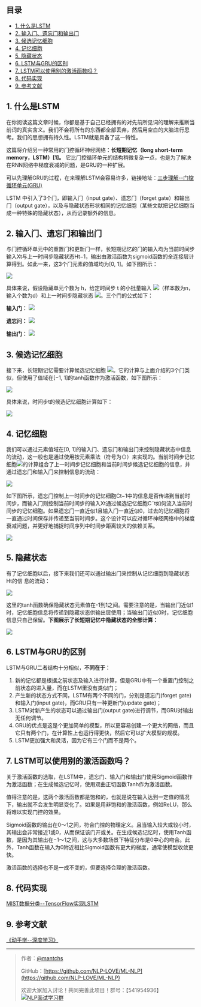## 目录
- [1. 什么是LSTM](#1-什么是lstm)
- [2. 输⼊⻔、遗忘⻔和输出⻔](#2-输遗忘和输出)
- [3. 候选记忆细胞](#3-候选记忆细胞)
- [4. 记忆细胞](#4-记忆细胞)
- [5. 隐藏状态](#5-隐藏状态)
- [6. LSTM与GRU的区别](#6-lstm与gru的区别)
- [7. LSTM可以使用别的激活函数吗？](#7-lstm可以使用别的激活函数吗)
- [8. 代码实现](https://github.com/NLP-LOVE/ML-NLP/blob/master/Deep%20Learning/12.2%20LSTM/LSTM.ipynb)
- [9. 参考文献](#9-参考文献)

## 1. 什么是LSTM

在你阅读这篇文章时候，你都是基于自己已经拥有的对先前所见词的理解来推断当前词的真实含义。我们不会将所有的东西都全部丢弃，然后用空白的大脑进行思考。我们的思想拥有持久性。LSTM就是具备了这一特性。

这篇将介绍另⼀种常⽤的⻔控循环神经⽹络：**⻓短期记忆（long short-term memory，LSTM）[1]。** 它⽐⻔控循环单元的结构稍微复杂⼀点，也是为了解决在RNN网络中梯度衰减的问题，是GRU的一种扩展。

可以先理解GRU的过程，在来理解LSTM会容易许多，链接地址：[三步理解--门控循环单元(GRU)](https://blog.csdn.net/weixin_41510260/article/details/99679481)

LSTM 中引⼊了3个⻔，即输⼊⻔（input gate）、遗忘⻔（forget gate）和输出⻔（output gate），以及与隐藏状态形状相同的记忆细胞（某些⽂献把记忆细胞当成⼀种特殊的隐藏状态），从而记录额外的信息。

## 2. 输⼊⻔、遗忘⻔和输出⻔

与⻔控循环单元中的重置⻔和更新⻔⼀样，⻓短期记忆的⻔的输⼊均为当前时间步输⼊Xt与上⼀时间步隐藏状态Ht−1，输出由激活函数为sigmoid函数的全连接层计算得到。如此⼀来，这3个⻔元素的值域均为[0, 1]。如下图所示：

![](https://gitee.com/kkweishe/images/raw/master/ML/2019-8-17_16-1-43.png)

具体来说，假设隐藏单元个数为 h，给定时间步 t 的小批量输⼊ ![](https://latex.codecogs.com/gif.latex?X_t\in_{}\mathbb{R}^{n*d})（样本数为n，输⼊个数为d）和上⼀时间步隐藏状态 ![](https://latex.codecogs.com/gif.latex?H_{t-1}\in_{}\mathbb{R}^{n*h})。三个门的公式如下：

**输入门：** ![](https://latex.codecogs.com/gif.latex?I_t=\sigma(X_tW_{xi}+H_{t-1}W_{hi}+b_i))

**遗忘问：** ![](https://latex.codecogs.com/gif.latex?F_t=\sigma(X_tW_{xf}+H_{t-1}W_{hf}+b_f))

**输出门：** ![](https://latex.codecogs.com/gif.latex?O_t=\sigma(X_tW_{xo}+H_{t-1}W_{ho}+b_o))

## 3. 候选记忆细胞

接下来，⻓短期记忆需要计算候选记忆细胞 ![](https://latex.codecogs.com/gif.latex?\tilde{C}_t)。它的计算与上⾯介绍的3个⻔类似，但使⽤了值域在[−1, 1]的tanh函数作为激活函数，如下图所示：

![](https://gitee.com/kkweishe/images/raw/master/ML/2019-8-17_16-24-39.png)

具体来说，时间步t的候选记忆细胞计算如下：

![](https://latex.codecogs.com/gif.latex?\tilde{C}_t=tanh(X_tWxc+H_{t-1}W_{hc}+b_c))

## 4. 记忆细胞

我们可以通过元素值域在[0, 1]的输⼊⻔、遗忘⻔和输出⻔来控制隐藏状态中信息的流动，这⼀般也是通过使⽤按元素乘法（符号为⊙）来实现的。当前时间步记忆细胞![](https://latex.codecogs.com/gif.latex?H_{t}\in_{}\mathbb{R}^{n*h})的计算组合了上⼀时间步记忆细胞和当前时间步候选记忆细胞的信息，并通过遗忘⻔和输⼊⻔来控制信息的流动：

![](https://latex.codecogs.com/gif.latex?C_t=F_t⊙C_{t-1}+I_t⊙\tilde{C}_t)

如下图所⽰，遗忘⻔控制上⼀时间步的记忆细胞Ct−1中的信息是否传递到当前时间步，而输⼊⻔则控制当前时间步的输⼊Xt通过候选记忆细胞C˜t如何流⼊当前时间步的记忆细胞。如果遗忘⻔⼀直近似1且输⼊⻔⼀直近似0，过去的记忆细胞将⼀直通过时间保存并传递⾄当前时间步。这个设计可以应对循环神经⽹络中的梯度衰减问题，并更好地捕捉时间序列中时间步距离较⼤的依赖关系。

![](https://gitee.com/kkweishe/images/raw/master/ML/2019-8-17_16-32-50.png)

## 5. 隐藏状态

有了记忆细胞以后，接下来我们还可以通过输出⻔来控制从记忆细胞到隐藏状态Ht的信
息的流动：

![](https://latex.codecogs.com/gif.latex?H_t=O_t⊙tanh(C_t))

这⾥的tanh函数确保隐藏状态元素值在-1到1之间。需要注意的是，当输出⻔近似1时，记忆细胞信息将传递到隐藏状态供输出层使⽤；当输出⻔近似0时，记忆细胞信息只⾃⼰保留。**下图展⽰了⻓短期记忆中隐藏状态的全部计算：**

![](https://gitee.com/kkweishe/images/raw/master/ML/2019-8-17_16-37-3.png)

## 6. LSTM与GRU的区别

LSTM与GRU二者结构十分相似，**不同在于**：

1. 新的记忆都是根据之前状态及输入进行计算，但是GRU中有一个重置门控制之前状态的进入量，而在LSTM里没有类似门；
2. 产生新的状态方式不同，LSTM有两个不同的门，分别是遗忘门(forget gate)和输入门(input gate)，而GRU只有一种更新门(update gate)；
3. LSTM对新产生的状态可以通过输出门(output gate)进行调节，而GRU对输出无任何调节。
4. GRU的优点是这是个更加简单的模型，所以更容易创建一个更大的网络，而且它只有两个门，在计算性上也运行得更快，然后它可以扩大模型的规模。 
5. LSTM更加强大和灵活，因为它有三个门而不是两个。

## 7. LSTM可以使用别的激活函数吗？

关于激活函数的选取，在LSTM中，遗忘门、输入门和输出门使用Sigmoid函数作为激活函数；在生成候选记忆时，使用双曲正切函数Tanh作为激活函数。

值得注意的是，这两个激活函数都是饱和的，也就是说在输入达到一定值的情况下，输出就不会发生明显变化了。如果是用非饱和的激活函数，例如ReLU，那么将难以实现门控的效果。

 Sigmoid函数的输出在0～1之间，符合门控的物理定义。且当输入较大或较小时，其输出会非常接近1或0，从而保证该门开或关。在生成候选记忆时，使用Tanh函数，是因为其输出在−1～1之间，这与大多数场景下特征分布是0中心的吻合。此外，Tanh函数在输入为0附近相比Sigmoid函数有更大的梯度，通常使模型收敛更快。

激活函数的选择也不是一成不变的，但要选择合理的激活函数。

## 8. 代码实现

[MIST数据分类--TensorFlow实现LSTM](https://github.com/NLP-LOVE/ML-NLP/blob/master/Deep%20Learning/12.2%20LSTM/LSTM.ipynb)

## 9. 参考文献

[《动手学--深度学习》](http://zh.gluon.ai)

------

> 作者：[@mantchs](https://github.com/NLP-LOVE/ML-NLP)
>
> GitHub：[https://github.com/NLP-LOVE/ML-NLP](https://github.com/NLP-LOVE/ML-NLP)
>
> 欢迎大家加入讨论！共同完善此项目！群号：【541954936】<a target="_blank" href="//shang.qq.com/wpa/qunwpa?idkey=863f915b9178560bd32ca07cd090a7d9e6f5f90fcff5667489697b1621cecdb3"><img border="0" src="http://pub.idqqimg.com/wpa/images/group.png" alt="NLP面试学习群" title="NLP面试学习群"></a>
